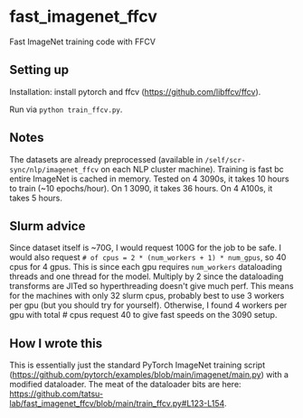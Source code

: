 # fast_imagenet_ffcv
Fast ImageNet training code with FFCV

## Setting up
Installation: install pytorch and ffcv (https://github.com/libffcv/ffcv).

Run via `python train_ffcv.py`.

## Notes
The datasets are already preprocessed (available in `/self/scr-sync/nlp/imagenet_ffcv` on each NLP cluster machine).
Training is fast bc entire ImageNet is cached in memory.
Tested on 4 3090s, it takes 10 hours to train (~10 epochs/hour).
On 1 3090, it takes 36 hours.
On 4 A100s, it takes 5 hours.

## Slurm advice
Since dataset itself is ~70G, I would request 100G for the job to be safe.
I would also request `# of cpus = 2 * (num_workers + 1) * num_gpus`, so 40 cpus for 4 gpus.
This is since each gpu requires `num_workers` dataloading threads and one thread for the model. 
Multiply by 2 since the dataloading transforms are JITed so hyperthreading doesn't give much perf.
This means for the machines with only 32 slurm cpus, probably best to use 3 workers per gpu (but you should try for yourself).
Otherwise, I found 4 workers per gpu with total # cpus request 40 to give fast speeds on the 3090 setup.

## How I wrote this
This is essentially just the standard PyTorch ImageNet training script (https://github.com/pytorch/examples/blob/main/imagenet/main.py) with a modified dataloader. The meat of the dataloader bits are here: https://github.com/tatsu-lab/fast_imagenet_ffcv/blob/main/train_ffcv.py#L123-L154.
